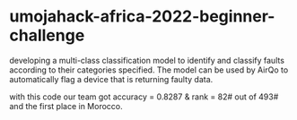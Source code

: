 # umojahack-africa-2022-beginner-challenge
developing a multi-class classification model to identify and classify faults according to their categories specified. The model can be used by AirQo to automatically flag a device that is returning faulty data.

with this code our team got accuracy = 0.8287 & rank = 82# out of 493# and the first place in Morocco.
